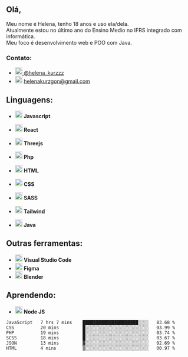 ## Olá,  
Meu nome é Helena, tenho 18 anos e uso ela/dela.  
Atualmente estou no último ano do Ensino Medio no IFRS integrado com informática.   
Meu foco é desenvolvimento web e POO com Java.  

### Contato: 
- <a target="_blank" href="https://twitter.com/helena_kurzzz"> <img src="https://cdn.jsdelivr.net/gh/devicons/devicon/icons/twitter/twitter-original.svg" width="20px" height="auto" /> @helena_kurzzz </a>
- <img src="https://cdn.jsdelivr.net/gh/devicons/devicon/icons/google/google-original.svg"   width="20px" height="auto" /> helenakurzgon@gmail.com

## Linguagens:
- <img src="https://cdn.jsdelivr.net/gh/devicons/devicon/icons/javascript/javascript-original.svg"  width="20px" height="auto" /> **Javascript**
- <img src="https://cdn.jsdelivr.net/gh/devicons/devicon/icons/react/react-original.svg"  width="20px" height="auto" /> **React**
- <img src="https://aws1.discourse-cdn.com/standard17/uploads/threejs/original/2X/b/be2f75f72751c11cbe1593c69a99a52900bf12cb.svg" width="20px" height="auto" /> **Threejs**
  
- <img src="https://cdn.jsdelivr.net/gh/devicons/devicon/icons/php/php-original.svg"  width="20px" height="auto" /> **Php**
  
- <img src="https://cdn.jsdelivr.net/gh/devicons/devicon/icons/html5/html5-original.svg"  width="20px" height="auto" /> **HTML**

- <img src="https://cdn.jsdelivr.net/gh/devicons/devicon/icons/css3/css3-original.svg"  width="20px" height="auto" /> **CSS**
- <img src="https://cdn.jsdelivr.net/gh/devicons/devicon/icons/sass/sass-original.svg"  width="20px" height="auto" /> **SASS**
- <img src="https://cdn.jsdelivr.net/gh/devicons/devicon/icons/tailwindcss/tailwindcss-plain.svg"  width="20px" height="auto" /> **Tailwind**

- <img src="https://cdn.jsdelivr.net/gh/devicons/devicon/icons/java/java-original.svg"  width="20px" height="auto" /> **Java**
 
## Outras ferramentas:
- <img src="https://cdn.jsdelivr.net/gh/devicons/devicon/icons/vscode/vscode-original.svg"  width="20px" height="auto" /> **Visual Studio Code**
- <img src="https://cdn.jsdelivr.net/gh/devicons/devicon/icons/figma/figma-original.svg"  width="20px" height="auto" /> **Figma**
- <img src="https://cdn.jsdelivr.net/gh/devicons/devicon/icons/blender/blender-original.svg"  width="20px" height="auto" /> **Blender**

## Aprendendo: 
- <img src="https://cdn.jsdelivr.net/gh/devicons/devicon/icons/nodejs/nodejs-original.svg"  width="20px" height="auto" /> **Node JS**


<!--START_SECTION:waka-->

```text
JavaScript   7 hrs 7 mins    █████████████████████░░░░   83.68 %
CSS          20 mins         █░░░░░░░░░░░░░░░░░░░░░░░░   03.99 %
PHP          19 mins         █░░░░░░░░░░░░░░░░░░░░░░░░   03.74 %
SCSS         18 mins         █░░░░░░░░░░░░░░░░░░░░░░░░   03.67 %
JSON         13 mins         ▓░░░░░░░░░░░░░░░░░░░░░░░░   02.69 %
HTML         4 mins          ▒░░░░░░░░░░░░░░░░░░░░░░░░   00.97 %
```

<!--END_SECTION:waka-->
